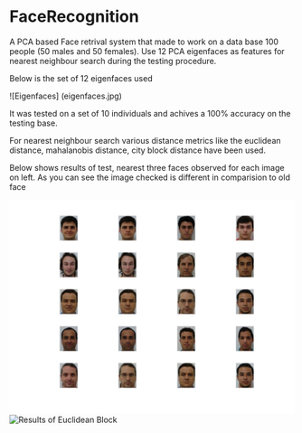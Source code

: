 # FaceRecognition

A PCA based Face retrival system that made to work on a data base 100 people (50 males and 50 females).
Use 12 PCA eigenfaces as features for nearest neighbour search during the testing procedure.

Below is the set of 12 eigenfaces used

![Eigenfaces] (eigenfaces.jpg)

It was tested on a set of 10 individuals and achives a 100% accuracy on the testing base.

For nearest neighbour search various distance metrics like the euclidean distance, mahalanobis distance, city block distance have been used.

Below shows results of test, nearest three faces observed for each image on left. As you can see the image checked is different in comparision to old face

![Results of City Block](city_block.jpg)
![Results of Euclidean Block](euclidean.jpg)
